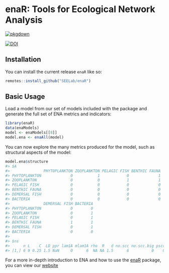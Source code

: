 
<!-- README.md is generated from README.Rmd. Please edit that file -->

# enaR: Tools for Ecological Network Analysis

<!-- badges: start -->

[![pkgdown](https://github.com/SEELab/enaR/actions/workflows/pkgdown.yaml/badge.svg)](https://github.com/SEELab/enaR/actions/workflows/pkgdown.yaml)
<!-- badges: end -->

[![DOI](https://zenodo.org/badge/12623293.svg)](https://zenodo.org/badge/latestdoi/12623293)

## Installation

You can install the current release `enaR` like so:

``` r
remotes::install_github("SEELab/enaR")
```

## Basic Usage

Load a model from our set of models included with the package and
generate the full set of ENA metrics and indicators:

``` r
library(enaR)
data(enaModels)
model <- enaModels[[8]]
model.ena <- enaAll(model)
```

You can now explore the many metrics produced for the model, such as
structural aspects of the model:

``` r
model.ena$structure
#> $A
#>               PHYTOPLANKTON ZOOPLANKTON PELAGIC FISH BENTHIC FAUNA
#> PHYTOPLANKTON             0           1            0             1
#> ZOOPLANKTON               0           0            1             1
#> PELAGIC FISH              0           0            0             0
#> BENTHIC FAUNA             0           0            0             0
#> DEMERSAL FISH             0           0            0             0
#> BACTERIA                  0           0            0             0
#>               DEMERSAL FISH BACTERIA
#> PHYTOPLANKTON             0        0
#> ZOOPLANKTON               0        1
#> PELAGIC FISH              0        1
#> BENTHIC FAUNA             1        1
#> DEMERSAL FISH             0        1
#> BACTERIA                  0        0
#> 
#> $ns
#>      n L    C  LD ppr lam1A mlam1A rho  R   d no.scc no.scc.big pscc
#> [1,] 6 9 0.25 1.5 NaN     0      6  NA NA 1.5      6          0    0
```

For a more in-depth introduction to ENA and how to use the
[enaR](https://cran.r-project.org/package=enaR) package, you can view
our [website](https://seelab.github.io/enaR/)
